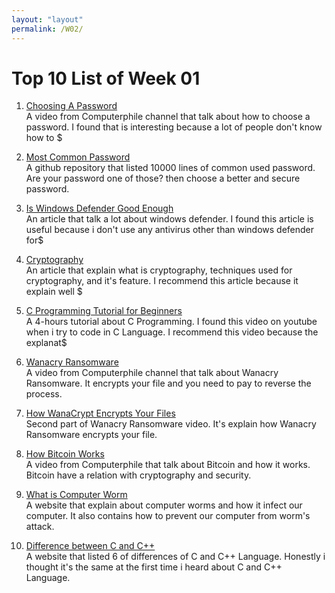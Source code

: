 ```yaml
---
layout: "layout"
permalink: /W02/
---
```


# Top 10 List of Week 01

1. [Choosing A Password](https://www.youtube.com/watch?v=3NjQ9b3pgIg)<br>
A video from Computerphile channel that talk about how to choose a password. I found that is interesting because a lot of people don't know how to $

2. [Most Common Password](https://github.com/danielmiessler/SecLists/blob/master/Passwords/Common-Credentials/10k-most-common.txt)<br>
A github repository that listed 10000 lines of common used password. Are your password one of those? then choose a better and secure password.

3. [Is Windows Defender Good Enough](https://sea.pcmag.com/security/40577/is-windows-defender-good-enough-to-protect-your-pc-by-itself)<br>
An article that talk a lot about windows defender. I found this article is useful because i don't use any antivirus other than windows defender for$

4. [Cryptography](https://www.geeksforgeeks.org/cryptography-and-its-types/)<br>
An article that explain what is cryptography, techniques used for cryptography, and it's feature. I recommend this article because it explain well $

5. [C Programming Tutorial for Beginners](https://www.youtube.com/watch?v=KJgsSFOSQv0)<br>
A 4-hours tutorial about C Programming. I found this video on youtube when i try to code in C Language. I recommend this video because the explanat$

6. [Wanacry Ransomware](https://www.youtube.com/watch?v=88jkB1V6N9w)<br>
A video from Computerphile channel that talk about Wanacry Ransomware. It encrypts your file and you need to pay to reverse the process.

7. [How WanaCrypt Encrypts Your Files](https://www.youtube.com/watch?v=pLluFxHrc30)<br>
Second part of Wanacry Ransomware video. It's explain how Wanacry Ransomware encrypts your file.

8. [How Bitcoin Works](https://www.youtube.com/watch?v=JyxRH18YlpA)<br>
A video from Computerphile that talk about Bitcoin and how it works. Bitcoin have a relation with cryptography and security.

9. [What is Computer Worm](https://www.hornetsecurity.com/en/knowledge-base/computer-worm/)<br>
A website that explain about computer worms and how it infect our computer. It also contains how to prevent our computer from worm's attack.

10. [Difference between C and C++](https://www.tutorialspoint.com/difference-between-c-and-cplusplus)<br>                                           A website that listed 6 of differences of C and C++ Language. Honestly i thought it's the same at the first time i heard about C and C++ Language.
